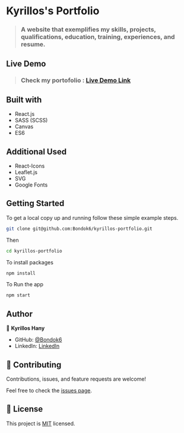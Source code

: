# Kyrillos's Portfolio

> ### A website that exemplifies my skills, projects, qualifications, education, training, experiences, and resume.

## Live Demo

> ### Check my portofolio : [Live Demo Link]()

## Built with

- React.js
- SASS (SCSS)
- Canvas
- ES6

## Additional Used

- React-Icons
- Leaflet.js
- SVG
- Google Fonts

## Getting Started

To get a local copy up and running follow these simple example steps.

```sh
git clone git@github.com:Bondok6/kyrillos-portfolio.git
```

Then

```sh
cd kyrillos-portfolio
```

To install packages

```sh
npm install
```

To Run the app

```sh
npm start
```

## Author

👤 **Kyrillos Hany**

- GitHub: [@Bondok6](https://github.com/Bondok6)
- LinkedIn: [LinkedIn](https://www.linkedin.com/in/kyrillos-hany/)

## 🤝 Contributing

Contributions, issues, and feature requests are welcome!

Feel free to check the [issues page](../../issues/).

## 📝 License

This project is [MIT](./MIT.md) licensed.
